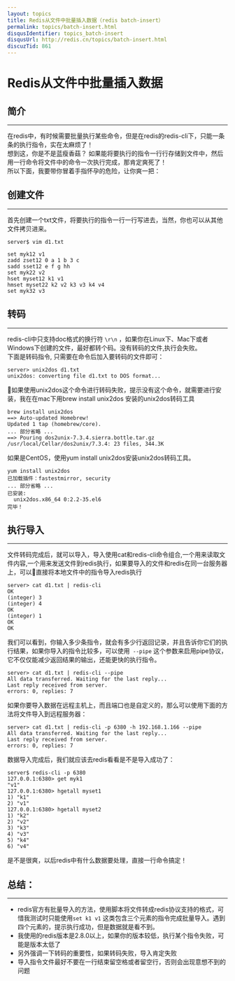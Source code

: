 ```yaml
---
layout: topics
title: Redis从文件中批量插入数据（redis batch-insert）
permalink: topics/batch-insert.html
disqusIdentifier: topics_batch-insert
disqusUrl: http://redis.cn/topics/batch-insert.html
discuzTid: 861
---
```


# Redis从文件中批量插入数据




##  简介

--------
在redis中，有时候需要批量执行某些命令，但是在redis的redis-cli下，只能一条条的执行指令，实在太麻烦了！  
想到这，你是不是蓝瘦香菇？
如果能将要执行的指令一行行存储到文件中，然后用一行命令将文件中的命令一次执行完成，那肯定爽死了！  
所以下面，我要带你冒着手指怀孕的危险，让你爽一把：  



## 创建文件

--------

首先创建一个txt文件，将要执行的指令一行一行写进去，当然，你也可以从其他文件拷贝进来。
``` redis
server$ vim d1.txt 

set myk12 v1
zadd zset12 0 a 1 b 3 c
sadd sset12 e f g hh
set myk22 v2
hset myset12 k1 v1
hmset myset22 k2 v2 k3 v3 k4 v4
set myk32 v3
```




## 转码

--------

redis-cli中只支持doc格式的换行符 ```\r\n``` ，如果你在Linux下、Mac下或者Windows下创建的文件，最好都转个码。没有转码的文件,执行会失败。  
下面是转码指令, 只需要在命令后加入要转码的文件即可：
```
server> unix2dos d1.txt 
unix2dos: converting file d1.txt to DOS format...
```

如果使用unix2dos这个命令进行转码失败，提示没有这个命令，就需要进行安装，我在在mac下用brew install unix2dos 安装的unix2dos转码工具
```
brew install unix2dos
==> Auto-updated Homebrew!
Updated 1 tap (homebrew/core).
... 部分省略 ...
==> Pouring dos2unix-7.3.4.sierra.bottle.tar.gz
/usr/local/Cellar/dos2unix/7.3.4: 23 files, 344.3K
```

如果是CentOS，使用yum install unix2dos安装unix2dos转码工具。
```
yum install unix2dos
已加载插件：fastestmirror, security
... 部分省略 ...
已安装:
  unix2dos.x86_64 0:2.2-35.el6
完毕！
```


## 执行导入

--------

文件转码完成后，就可以导入，导入使用cat和redis-cli命令组合,一个用来读取文件内容,一个用来发送文件到redis执行，如果要导入的文件和redis在同一台服务器上，可以直接将本地文件中的指令导入redis执行
```
server> cat d1.txt | redis-cli 
OK
(integer) 3
(integer) 4
OK
(integer) 1
OK
OK
```
我们可以看到，你输入多少条指令，就会有多少行返回记录，并且告诉你它们的执行结果，如果你导入的指令比较多，可以使用``` --pipe``` 这个参数来启用pipe协议，它不仅仅能减少返回结果的输出，还能更快的执行指令。

```
server> cat d1.txt | redis-cli --pipe
All data transferred. Waiting for the last reply...  
Last reply received from server.  
errors: 0, replies: 7  
```

如果你要导入数据在远程主机上，而且端口也是自定义的，那么可以使用下面的方法将文件导入到远程服务器：

```
server> cat d1.txt | redis-cli -p 6380 -h 192.168.1.166 --pipe
All data transferred. Waiting for the last reply...  
Last reply received from server.  
errors: 0, replies: 7  
```

数据导入完成后，我们就应该去redis看看是不是导入成功了：
```
server$ redis-cli -p 6380
127.0.0.1:6380> get myk1
"v1"
127.0.0.1:6380> hgetall myset1
1) "k1"
2) "v1"
127.0.0.1:6380> hgetall myset2
1) "k2"
2) "v2"
3) "k3"
4) "v3"
5) "k4"
6) "v4"
```


是不是很爽，以后redis中有什么数据要处理，直接一行命令搞定！


## 总结：

--------

* redis官方有批量导入的方法，使用脚本将文件转成redis协议支持的格式，可惜我测试时只能使用```set k1 v1``` 这类包含三个元素的指令完成批量导入。遇到四个元素的，提示执行成功，但是数据就是看不到。
* 我使用的redis版本是2.8.0以上，如果你的版本较低，执行某个指令失败，可能是版本太低了
* 另外强调一下转码的重要性，如果转码失败，导入肯定失败
* 导入指令文件最好不要在一行结束留空格或者留空行，否则会出现意想不到的问题 